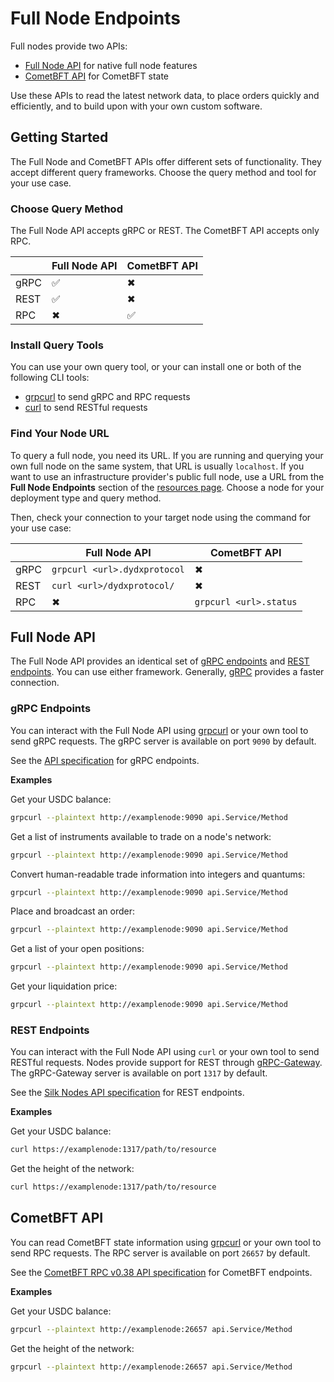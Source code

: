 # Full Node Endpoints
Full nodes provide two APIs:

- [Full Node API](#full-node-api) for native full node features
- [CometBFT API](#cometbft-api) for CometBFT state

Use these APIs to read the latest network data, to place orders quickly and efficiently, and to build upon with your own custom software.

## Getting Started

The Full Node and CometBFT APIs offer different sets of functionality. They accept different query frameworks. Choose the query method and tool for your use case.

### Choose Query Method

The Full Node API accepts gRPC or REST. The CometBFT API accepts only RPC.

|| Full Node API | CometBFT API |
| ------ | ------------- | ------------ |
| gRPC | ✅ | ✖ |
| REST | ✅ | ✖ |
| RPC | ✖ | ✅ |

### Install Query Tools

You can use your own query tool, or your can install one or both of the following CLI tools:

- [grpcurl](https://github.com/fullstorydev/grpcurl?tab=readme-ov-file#installation) to send gRPC and RPC requests
- [curl](https://curl.se/download.html) to send RESTful requests

### Find Your Node URL

To query a full node, you need its URL. If you are running and querying your own full node on the same system, that URL is usually `localhost`. If you want to use an infrastructure provider's public full node, use a URL from the **Full Node Endpoints** section of the [resources page](../infrastructure_providers-network/resources#full-node-endpoints). Choose a node for your deployment type and query method.

Then, check your connection to your target node using the command for your use case:

|| Full Node API | CometBFT API |
| ------ | ------------- | ------------ |
| gRPC | `grpcurl <url>.dydxprotocol` | ✖ |
| REST | `curl <url>/dydxprotocol/`  | ✖ |
| RPC | ✖ | `grpcurl <url>.status` |

## Full Node API
The Full Node API provides an identical set of 
[gRPC endpoints](#grpc) and 
[REST endpoints](#rest-grpc-gateway). You can use either framework. Generally, [gRPC](https://grpc.io/) provides a faster connection.

### gRPC Endpoints
You can interact with the Full Node API using [grpcurl](https://github.com/fullstorydev/grpcurl?tab=readme-ov-file#installation) or your own tool to send gRPC requests. The gRPC server is available on port `9090` by default.

See the [API specification]() for gRPC endpoints.

**Examples**

Get your USDC balance:
```bash
grpcurl --plaintext http://examplenode:9090 api.Service/Method
```

Get a list of instruments available to trade on a node's network:
```bash
grpcurl --plaintext http://examplenode:9090 api.Service/Method
```

Convert human-readable trade information into integers and quantums:
```bash
grpcurl --plaintext http://examplenode:9090 api.Service/Method
```

Place and broadcast an order:
```bash
grpcurl --plaintext http://examplenode:9090 api.Service/Method
```

Get a list of your open positions:
```bash
grpcurl --plaintext http://examplenode:9090 api.Service/Method
```

Get your liquidation price:
```bash
grpcurl --plaintext http://examplenode:9090 api.Service/Method
```

### REST Endpoints
You can interact with the Full Node API using `curl` or your own tool to send RESTful requests. Nodes provide support for REST through [gRPC-Gateway](https://grpc-ecosystem.github.io/grpc-gateway/). The gRPC-Gateway server is available on port `1317` by default.

See the [Silk Nodes API specification](https://dydx.api.silknodes.io/swagger/#/) for REST endpoints.

**Examples**

Get your USDC balance:
```bash
curl https://examplenode:1317/path/to/resource
```

Get the height of the network:
```bash
curl https://examplenode:1317/path/to/resource
```

## CometBFT API
You can read CometBFT state information using [grpcurl](https://github.com/fullstorydev/grpcurl?tab=readme-ov-file#installation) or your own tool to send RPC requests. The RPC server is available on port `26657` by default.

See the [CometBFT RPC v0.38 API specification](https://docs.cometbft.com/v0.38/rpc) for CometBFT endpoints.

**Examples**

Get your USDC balance:
```bash
grpcurl --plaintext http://examplenode:26657 api.Service/Method
```

Get the height of the network:
```bash
grpcurl --plaintext http://examplenode:26657 api.Service/Method
```